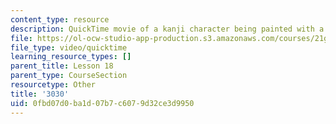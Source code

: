 ```yaml
---
content_type: resource
description: QuickTime movie of a kanji character being painted with a brush.
file: https://ol-ocw-studio-app-production.s3.amazonaws.com/courses/21g-504-japanese-iv-spring-2009/0fbd07d0ba1d07b7c6079d32ce3d9950_3030.mov
file_type: video/quicktime
learning_resource_types: []
parent_title: Lesson 18
parent_type: CourseSection
resourcetype: Other
title: '3030'
uid: 0fbd07d0-ba1d-07b7-c607-9d32ce3d9950
---
```

